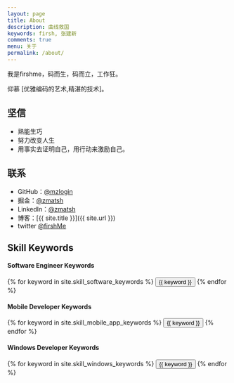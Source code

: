 ```yaml
---
layout: page
title: About
description: 曲线救国
keywords: firsh, 张建新
comments: true
menu: 关于
permalink: /about/
---
```


我是firshme，码而生，码而立，工作狂。

仰慕 [优雅编码的艺术,精湛的技术]。

## 坚信

* 熟能生巧
* 努力改变人生
* 用事实去证明自己，用行动来激励自己。
## 联系

* GitHub：[@mzlogin](https://github.com/zmatsh)
* 掘金：[@zmatsh](http://gold.xitu.io/user/zmatsh)
* LinkedIn：[@zmatsh](https://www.linkedin.com/in/zmatsh)
* 博客：[{{ site.title }}]({{ site.url }})
* twitter [@firshMe](https://twitter.com/firshMe)
## Skill Keywords

#### Software Engineer Keywords
<div class="btn-inline">
    {% for keyword in site.skill_software_keywords %}
    <button class="btn btn-outline" type="button">{{ keyword }}</button>
    {% endfor %}
</div>

#### Mobile Developer Keywords
<div class="btn-inline">
    {% for keyword in site.skill_mobile_app_keywords %}
    <button class="btn btn-outline" type="button">{{ keyword }}</button>
    {% endfor %}
</div>

#### Windows Developer Keywords
<div class="btn-inline">
    {% for keyword in site.skill_windows_keywords %}
    <button class="btn btn-outline" type="button">{{ keyword }}</button>
    {% endfor %}
</div>

